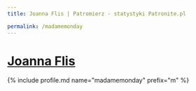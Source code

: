 ```yaml
---
title: Joanna Flis | Patromierz - statystyki Patronite.pl

permalink: /madamemonday
---
```


# [Joanna Flis](https://patronite.pl/madamemonday)

{% include profile.md name="madamemonday" prefix="m" %}
